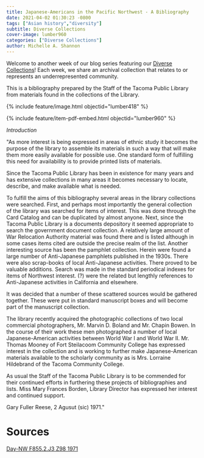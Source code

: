 ```yaml
---
title: Japanese-Americans in the Pacific Northwest - A Bibliography
date: 2021-04-02 01:30:23 -0800
tags: ["Asian history","diversity"]
subtitle: Diverse Collections
cover-image: lumber960
categories: ["Diverse Collections"]
author: Michelle A. Shannon
---
```


Welcome to another week of our blog series featuring our [Diverse Collections](https://harvester.lib.uidaho.edu/series/diversecollections.html)! Each week, we share an archival collection that relates to or represents an underrepresented community.

This is a bibliography prepared by the Staff of the Tacoma Public Library from materials found in the collections of the Library. 

{% include feature/image.html objectid="lumber418" %}

{% include feature/item-pdf-embed.html objectid="lumber960" %}

*Introduction*

"As more interest is being expressed in areas of ethnic study it becomes the purpose of the library to assemble its materials in such a way that will make them more easily available for possible use. One standard form of fulfilling this need for availability is to provide printed lists of materials.

Since the Tacoma Public Library has been in existence for many years and has extensive collections in many areas it becomes necessary to locate, describe, and make available what is needed.

To fulfill the aims of this bibliography several areas in the library collections were searched. First, and perhaps most importantly the general collection of the library was searched for items of interest. This was done through the Card Catalog and can be duplicated by almost anyone. Next, since the Tacoma Public Library is a documents depository it seemed appropriate to search the government document collection. A relatively large amount of War Relocation Authority material was found there and is listed although in some cases items cited are outside the precise realm of the list. Another interesting source has been the pamphlet collection. Herein were found a large number of Anti-Japanese pamphlets published in the 1930s. There were also scrap-books of local Anti-Japanese activities. There proved to be valuable additions. Search was made in the standard periodical indexes for items of Northwest interest. (?) were the related but lengthly references to Anti-Japanese activities in California and elsewhere.

It was decided that a number of these scattered sources would be gathered together. These were put in standard manuscript boxes and will become part of the manuscript collection. 

The library recently acquired the photographic collections of two local commercial photographers, Mr. Marvin D. Boland and Mr. Chapin Bowen. In the course of their work these men photographed a number of local Japanese-American activities between World War I and World War II. Mr. Thomas Mooney of Fort Steilacoom Community College has expressed interest in the collection and is working to further make Japanese-American materials available to the scholarly community as is Mrs. Lorraine Hildebrand of the Tacoma Community College. 

As usual the Staff of the Tacoma Public Library is to be commended for their continued efforts in furthering these projects of bibliographies and lists. Miss Mary Frances Borden, Library Director has expressed her interest and continued support.

Gary Fuller Reese, 2 Agusut (sic) 1971."

# Sources

[Day-NW F855.2.J3 Z98 1971](https://alliance-primo.hosted.exlibrisgroup.com/permalink/f/m1uotc/CP71141003280001451)